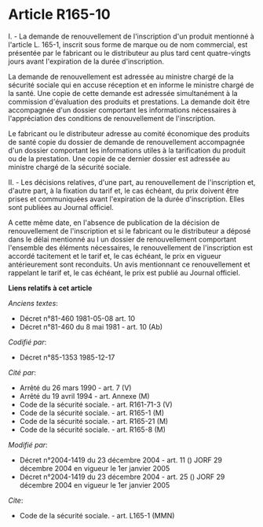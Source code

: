 # Article R165-10

I. - La demande de renouvellement de l'inscription d'un produit mentionné à l'article L. 165-1, inscrit sous forme de marque
ou de nom commercial, est présentée par le fabricant ou le distributeur au plus tard cent quatre-vingts jours avant
l'expiration de la durée d'inscription.

La demande de renouvellement est adressée au ministre chargé de la sécurité sociale qui en accuse réception et en informe le
ministre chargé de la santé. Une copie de cette demande est adressée simultanément à la commission d'évaluation des produits
et prestations. La demande doit être accompagnée d'un dossier comportant les informations nécessaires à l'appréciation des
conditions de renouvellement de l'inscription.

Le fabricant ou le distributeur adresse au comité économique des produits de santé copie du dossier de demande de
renouvellement accompagnée d'un dossier comportant les informations utiles à la tarification du produit ou de la prestation.
Une copie de ce dernier dossier est adressée au ministre chargé de la sécurité sociale.

II. - Les décisions relatives, d'une part, au renouvellement de l'inscription et, d'autre part, à la fixation du tarif et, le
cas échéant, du prix doivent être prises et communiquées avant l'expiration de la durée d'inscription. Elles sont publiées au
Journal officiel.

A cette même date, en l'absence de publication de la décision de renouvellement de l'inscription et si le fabricant ou le
distributeur a déposé dans le délai mentionné au I un dossier de renouvellement comportant l'ensemble des éléments
nécessaires, le renouvellement de l'inscription est accordé tacitement et le tarif et, le cas échéant, le prix en vigueur
antérieurement sont reconduits. Un avis mentionnant ce renouvellement et rappelant le tarif et, le cas échéant, le prix est
publié au Journal officiel.

**Liens relatifs à cet article**

_Anciens textes_:

  - Décret n°81-460 1981-05-08 art. 10
  - Décret n°81-460 du 8 mai 1981 - art. 10 (Ab)

_Codifié par_:

  - Décret n°85-1353 1985-12-17

_Cité par_:

  - Arrêté du 26 mars 1990 - art. 7 (V)
  - Arrêté du 19 avril 1994 - art. Annexe (M)
  - Code de la sécurité sociale. - art. R161-71-3 (V)
  - Code de la sécurité sociale. - art. R165-1 (M)
  - Code de la sécurité sociale. - art. R165-21 (M)
  - Code de la sécurité sociale. - art. R165-8 (M)

_Modifié par_:

  - Décret n°2004-1419 du 23 décembre 2004 - art. 11 () JORF 29 décembre 2004 en vigueur le 1er janvier 2005
  - Décret n°2004-1419 du 23 décembre 2004 - art. 25 () JORF 29 décembre 2004 en vigueur le 1er janvier 2005

_Cite_:

  - Code de la sécurité sociale. - art. L165-1 (MMN)
